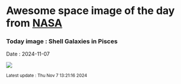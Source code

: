 
# Awesome space image of the day from [NASA](https://api.nasa.gov/)

### Today image : Shell Galaxies in Pisces
Date : 2024-11-07

![](https://apod.nasa.gov/apod/image/2411/NGC474_S1_Crop1024.jpg)

<small>Latest update : Thu Nov  7 13:21:16 2024</small>
        